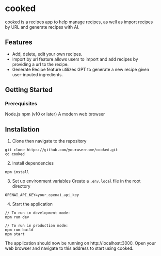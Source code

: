 # cooked
cooked is a recipes app to help manage recipes, as well as import recipes by URL and generate recipes with AI. 

## Features
- Add, delete, edit your own recipes.
- Import by url feature allows users to import and add recipes by providing a url to the recipe.
- Generate Recipe feature utilizes GPT to generate a new recipe given user-inputed ingredients.

## Getting Started
### Prerequisites
Node.js 
npm (v10 or later)
A modern web browser

## Installation
1. Clone then navigate to the repository
  ```
  git clone https://github.com/yourusername/cooked.git
  cd cooked
  ```

2. Install dependencies
```
npm install
```

3. Set up environment variables
Create a `.env.local` file in the root directory
```
OPENAI_API_KEY=your_openai_api_key

```

4. Start the application
```
// To run in development mode:
npm run dev

// To run in production mode:
npm run build
npm start
```
The application should now be running on http://localhost:3000. Open your web browser and navigate to this address to start using cooked.

